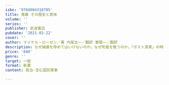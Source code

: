 ```yaml
---
isbn: '9784004318705'
title: 尊厳 その歴史と意味
volume: ''
series: ''
publisher: 岩波書店
pubdate: '2021-03-22'
cover: ''
author: マイケル・ローゼン／著 内尾太一／翻訳 峯陽一／翻訳
description: なぜ捕虜を辱めてはいけないのか。なぜ死者を敬うのか。「ポスト真実」の時代の啓蒙書。
price: '840'
genre: ''
target: 一般
format: 新書
content: 政治-含む国防軍事

---
```

